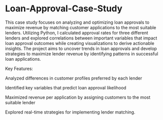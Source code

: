 # Loan-Approval-Case-Study

This case study focuses on analyzing and optimizing loan approvals to maximize revenue by matching customer applications to the most suitable lenders. Utilizing Python, I calculated approval rates for three different lenders and explored correlations between important variables that impact loan approval outcomes while creating visualizations to derive actionable insights. The project aims to uncover trends in loan approvals and develop strategies to maximize lender revenue by identifying patterns in successful loan applications. 

Key Features:

Analyzed differences in customer profiles preferred by each lender

Identified key variables that predict loan approval likelihood

Maximized revenue per application by assigning customers to the most suitable lender

Explored real-time strategies for implementing lender matching.
